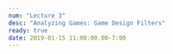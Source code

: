 ```yaml
---
num: "Lecture 3"
desc: "Analyzing Games: Game Design Filters"
ready: true
date: 2019-01-15 11:00:00.00-7:00
---
```

